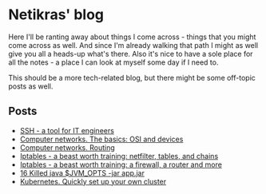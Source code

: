 # Netikras' blog

Here I'll be ranting away about things I come across - things that you might come across as well. And since I'm already walking that path I might as well give you all a heads-up what's there. Also it's nice to have a sole place for all the notes - a place I can look at myself some day if I need to.

This should be a more tech-related blog, but there might be some off-topic posts as well.

## Posts
- [SSH - a tool for IT engineers](public/ssh_a_tool_for_engineers)
- [Computer networks. The basics: OSI and devices
](/public/computer_networks_the_basics)
- [Computer networks. Routing](public/computer_networks_routing)
- [Iptables - a beast worth training: netfilter, tables, and chains
](public/iptables_netfilter_basics)
- [Iptables - a beast worth training: a firewall, a router and more](public/iptables_firewall_nat_router_and_more)
- [16 Killed java $JVM_OPTS -jar app.jar](public/16_Killed_java)
- [Kubernetes. Quickly set up your own cluster](public/kubernetes_quick_cluster_setup)

